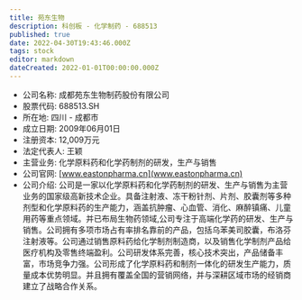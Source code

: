 ```yaml
---
title: 苑东生物
description: 科创板 - 化学制药 - 688513
published: true
date: 2022-04-30T19:43:46.000Z
tags: stock
editor: markdown
dateCreated: 2022-01-01T00:00:00.000Z
---
```


- 公司名称: 成都苑东生物制药股份有限公司
- 股票代码: 688513.SH
- 所在地: 四川 - 成都市
- 成立日期: 2009年06月01日
- 注册资本: 12,009万元
- 法定代表人: 王颖
- 主营业务: 化学原料药和化学药制剂的研发，生产与销售
- 公司官网: [www.eastonpharma.cn](www.eastonpharma.cn)
- 公司介绍: 公司是一家以化学原料药和化学药制剂的研发、生产与销售为主营业务的国家级高新技术企业。具备注射液、冻干粉针剂、片剂、胶囊剂等多种剂型和化学原料药的生产能力，涵盖抗肿瘤、心血管、消化、麻醉镇痛、儿童用药等重点领域。并已布局生物药领域,公司专注于高端化学药的研发、生产与销售。公司拥有多项市场占有率排名靠前的产品，包括乌苯美司胶囊，布洛芬注射液等。公司通过销售原料药给化学制剂制造商，以及销售化学制剂产品给医疗机构及零售终端盈利。公司研发体系完善，核心技术突出，产品储备丰富，市场竞争力强。公司形成了化学原料药和制剂一体化的研发生产能力，质量成本优势明显。并且拥有覆盖全国的营销网络，并与深耕区域市场的经销商建立了战略合作关系。


